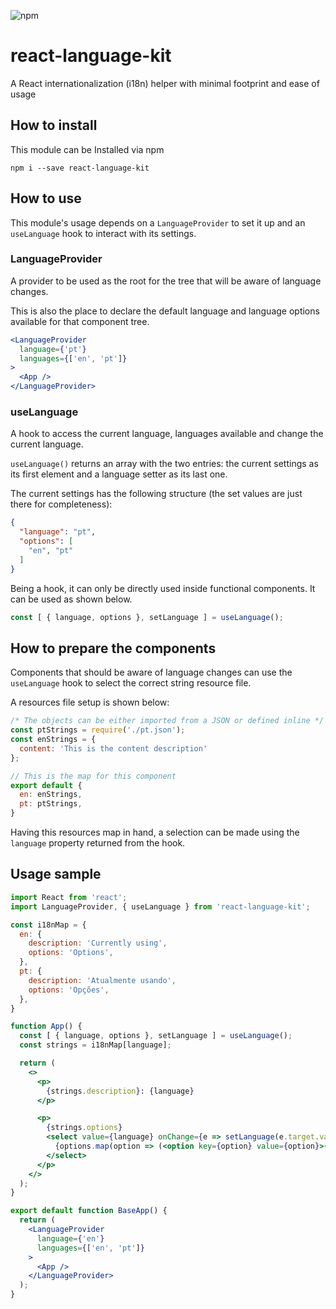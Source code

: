 ![npm](https://img.shields.io/npm/v/react-language-kit)

# react-language-kit
A React internationalization (i18n) helper with minimal footprint and ease of usage

## How to install

This module can be Installed via npm

`npm i --save react-language-kit`

## How to use

This module's usage depends on a `LanguageProvider` to set it up and an `useLanguage` hook to interact with its settings.

### LanguageProvider

A provider to be used as the root for the tree that will be aware of language changes.

This is also the place to declare the default language and language options available for that component tree.

```jsx
<LanguageProvider
  language={'pt'}
  languages={['en', 'pt']}
>
  <App />
</LanguageProvider>
```

### useLanguage

A hook to access the current language, languages available and change the current language.

`useLanguage()` returns an array with the two entries: the current settings as its first element and a language setter as its last one.

The current settings has the following structure (the set values are just there for completeness):

```json
{
  "language": "pt",
  "options": [
    "en", "pt"
  ]
}
```

Being a hook, it can only be directly used inside functional components. It can be used as shown below.

```js
const [ { language, options }, setLanguage ] = useLanguage();
```

## How to prepare the components

Components that should be aware of language changes can use the `useLanguage` hook to select the correct string resource file.

A resources file setup is shown below:

```js
/* The objects can be either imported from a JSON or defined inline */
const ptStrings = require('./pt.json');
const enStrings = {
  content: 'This is the content description'
};

// This is the map for this component
export default {
  en: enStrings,
  pt: ptStrings,
}
```

Having this resources map in hand, a selection can be made using the `language` property returned from the hook.

## Usage sample

```jsx
import React from 'react';
import LanguageProvider, { useLanguage } from 'react-language-kit';

const i18nMap = {
  en: {
    description: 'Currently using',
    options: 'Options',
  },
  pt: {
    description: 'Atualmente usando',
    options: 'Opções',
  },
}

function App() {
  const [ { language, options }, setLanguage ] = useLanguage();
  const strings = i18nMap[language];

  return (
    <>
      <p>
        {strings.description}: {language}
      </p>

      <p>
        {strings.options}
        <select value={language} onChange={e => setLanguage(e.target.value)}>
          {options.map(option => (<option key={option} value={option}>{option.toUpperCase()}</option>))}
        </select>
      </p>
    </>
  );
}

export default function BaseApp() {
  return (
    <LanguageProvider
      language={'en'}
      languages={['en', 'pt']}
    >
      <App />
    </LanguageProvider>
  );
}
```

